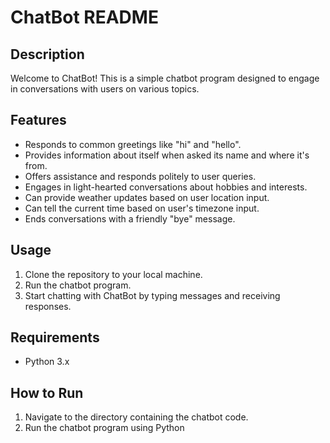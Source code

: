 # ChatBot README

## Description
Welcome to ChatBot! This is a simple chatbot program designed to engage in conversations with users on various topics.

## Features
- Responds to common greetings like "hi" and "hello".
- Provides information about itself when asked its name and where it's from.
- Offers assistance and responds politely to user queries.
- Engages in light-hearted conversations about hobbies and interests.
- Can provide weather updates based on user location input.
- Can tell the current time based on user's timezone input.
- Ends conversations with a friendly "bye" message.

## Usage
1. Clone the repository to your local machine.
2. Run the chatbot program.
3. Start chatting with ChatBot by typing messages and receiving responses.

## Requirements
- Python 3.x

## How to Run
1. Navigate to the directory containing the chatbot code.
2. Run the chatbot program using Python
